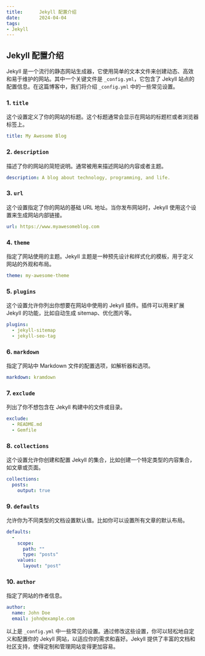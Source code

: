 ```yaml
---
title:      Jekyll 配置介绍
date:       2024-04-04
tags:
- Jekyll
--- 
```


## Jekyll 配置介绍

Jekyll 是一个流行的静态网站生成器，它使用简单的文本文件来创建动态、高效和易于维护的网站。其中一个关键文件是 `_config.yml`，它包含了 Jekyll 站点的配置信息。在这篇博客中，我们将介绍 `_config.yml` 中的一些常见设置。

### 1. `title`
这个设置定义了你的网站的标题。这个标题通常会显示在网站的标题栏或者浏览器标签上。

```yaml
title: My Awesome Blog
```

### 2. `description`
描述了你的网站的简短说明。通常被用来描述网站的内容或者主题。

```yaml
description: A blog about technology, programming, and life.
```

### 3. `url`
这个设置指定了你的网站的基础 URL 地址。当你发布网站时，Jekyll 使用这个设置来生成网站内部链接。

```yaml
url: https://www.myawesomeblog.com
```

### 4. `theme`
指定了网站使用的主题。Jekyll 主题是一种预先设计和样式化的模板，用于定义网站的外观和布局。

```yaml
theme: my-awesome-theme
```

### 5. `plugins`
这个设置允许你列出你想要在网站中使用的 Jekyll 插件。插件可以用来扩展 Jekyll 的功能，比如自动生成 sitemap、优化图片等。

```yaml
plugins:
  - jekyll-sitemap
  - jekyll-seo-tag
```

### 6. `markdown`
指定了网站中 Markdown 文件的配置选项，如解析器和选项。

```yaml
markdown: kramdown
```

### 7. `exclude`
列出了你不想包含在 Jekyll 构建中的文件或目录。

```yaml
exclude:
  - README.md
  - Gemfile
```

### 8. `collections`
这个设置允许你创建和配置 Jekyll 的集合，比如创建一个特定类型的内容集合，如文章或页面。

```yaml
collections:
  posts:
    output: true
```

### 9. `defaults`
允许你为不同类型的文档设置默认值。比如你可以设置所有文章的默认布局。

```yaml
defaults:
  -
    scope:
      path: ""
      type: "posts"
    values:
      layout: "post"
```

### 10. `author`
指定了网站的作者信息。

```yaml
author:
  name: John Doe
  email: john@example.com
```

以上是 `_config.yml` 中一些常见的设置。通过修改这些设置，你可以轻松地自定义和配置你的 Jekyll 网站，以适应你的需求和喜好。Jekyll 提供了丰富的文档和社区支持，使得定制和管理网站变得更加容易。